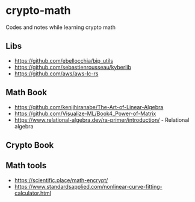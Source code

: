 # crypto-math

Codes and notes while learning crypto math

## Libs

* <https://github.com/ebellocchia/bip_utils>
* <https://github.com/sebastienrousseau/kyberlib>
* <https://github.com/aws/aws-lc-rs>

## Math Book

* <https://github.com/kenjihiranabe/The-Art-of-Linear-Algebra>
* <https://github.com/Visualize-ML/Book4_Power-of-Matrix>
* <https://www.relational-algebra.dev/ra-primer/introduction/> - Relational algebra

## Crypto Book

## Math tools

* <https://scientific.place/math-encrypt/>
* <https://www.standardsapplied.com/nonlinear-curve-fitting-calculator.html>
